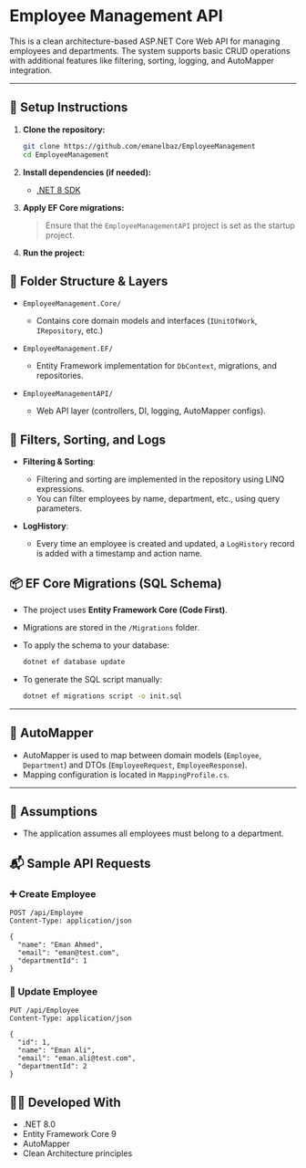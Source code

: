 
# Employee Management API

This is a clean architecture-based ASP.NET Core Web API for managing employees and departments. The system supports basic CRUD operations with additional features like filtering, sorting, logging, and AutoMapper integration.

---

## 🚀 Setup Instructions

1. **Clone the repository:**
   ```bash
   git clone https://github.com/emanelbaz/EmployeeManagement
   cd EmployeeManagement
   ```

2. **Install dependencies (if needed):**
   - [.NET 8 SDK](https://dotnet.microsoft.com/en-us/download/dotnet/8.0)

3. **Apply EF Core migrations:**
 
   > Ensure that the `EmployeeManagementAPI` project is set as the startup project.

4. **Run the project:**



## 📁 Folder Structure & Layers

- `EmployeeManagement.Core/`
  - Contains core domain models and interfaces (`IUnitOfWork`, `IRepository`, etc.)

- `EmployeeManagement.EF/`
  - Entity Framework implementation for `DbContext`, migrations, and repositories.

- `EmployeeManagementAPI/`
  - Web API layer (controllers, DI, logging, AutoMapper configs).



## 🔎 Filters, Sorting, and Logs

- **Filtering & Sorting**:
  - Filtering and sorting are implemented in the repository using LINQ expressions.
  - You can filter employees by name, department, etc., using query parameters.

- **LogHistory**:
  - Every time an employee is created and updated, a `LogHistory` record is added with a timestamp and action name.


## 📦 EF Core Migrations (SQL Schema)

- The project uses **Entity Framework Core (Code First)**.
- Migrations are stored in the `/Migrations` folder.
- To apply the schema to your database:
  ```bash
  dotnet ef database update
  ```

- To generate the SQL script manually:
  ```bash
  dotnet ef migrations script -o init.sql
  ```

---

## 🔁 AutoMapper

- AutoMapper is used to map between domain models (`Employee`, `Department`) and DTOs (`EmployeeRequest`, `EmployeeResponse`).
- Mapping configuration is located in `MappingProfile.cs`.

---

## 📌 Assumptions

- The application assumes all employees must belong to a department.



## 📬 Sample API Requests

### ➕ Create Employee
```http
POST /api/Employee
Content-Type: application/json

{
  "name": "Eman Ahmed",
  "email": "eman@test.com",
  "departmentId": 1
}
```

### 🔁 Update Employee
```http
PUT /api/Employee
Content-Type: application/json

{
  "id": 1,
  "name": "Eman Ali",
  "email": "eman.ali@test.com",
  "departmentId": 2
}
```





## 🧑‍💻 Developed With

- .NET 8.0
- Entity Framework Core 9
- AutoMapper
- Clean Architecture principles
